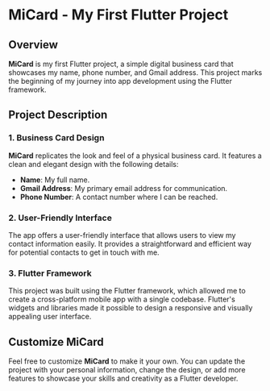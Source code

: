 # MiCard - My First Flutter Project

## Overview

**MiCard** is my first Flutter project, a simple digital business card that showcases my name, phone number, and Gmail address. This project marks the beginning of my journey into app development using the Flutter framework.

## Project Description

### 1. **Business Card Design**

**MiCard** replicates the look and feel of a physical business card. It features a clean and elegant design with the following details:

- **Name**: My full name.
- **Gmail Address**: My primary email address for communication.
- **Phone Number**: A contact number where I can be reached.


### 2. **User-Friendly Interface**

The app offers a user-friendly interface that allows users to view my contact information easily. It provides a straightforward and efficient way for potential contacts to get in touch with me.

### 3. **Flutter Framework**

This project was built using the Flutter framework, which allowed me to create a cross-platform mobile app with a single codebase. Flutter's widgets and libraries made it possible to design a responsive and visually appealing user interface.

## Customize MiCard

Feel free to customize **MiCard** to make it your own. You can update the project with your personal information, change the design, or add more features to showcase your skills and creativity as a Flutter developer.
